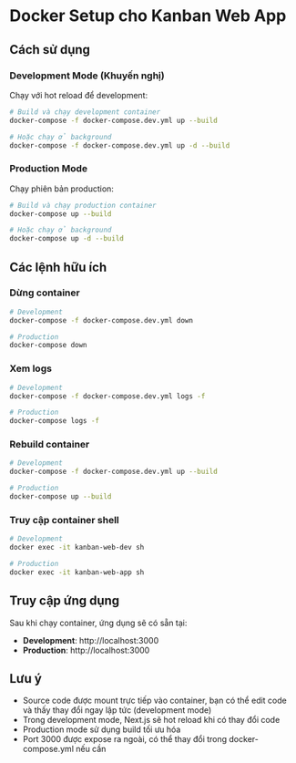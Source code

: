# Docker Setup cho Kanban Web App

## Cách sử dụng

### Development Mode (Khuyến nghị)
Chạy với hot reload để development:

```bash
# Build và chạy development container
docker-compose -f docker-compose.dev.yml up --build

# Hoặc chạy ở background
docker-compose -f docker-compose.dev.yml up -d --build
```

### Production Mode
Chạy phiên bản production:

```bash
# Build và chạy production container
docker-compose up --build

# Hoặc chạy ở background
docker-compose up -d --build
```

## Các lệnh hữu ích

### Dừng container
```bash
# Development
docker-compose -f docker-compose.dev.yml down

# Production
docker-compose down
```

### Xem logs
```bash
# Development
docker-compose -f docker-compose.dev.yml logs -f

# Production
docker-compose logs -f
```

### Rebuild container
```bash
# Development
docker-compose -f docker-compose.dev.yml up --build

# Production
docker-compose up --build
```

### Truy cập container shell
```bash
# Development
docker exec -it kanban-web-dev sh

# Production
docker exec -it kanban-web-app sh
```

## Truy cập ứng dụng

Sau khi chạy container, ứng dụng sẽ có sẵn tại:
- **Development**: http://localhost:3000
- **Production**: http://localhost:3000

## Lưu ý

- Source code được mount trực tiếp vào container, bạn có thể edit code và thấy thay đổi ngay lập tức (development mode)
- Trong development mode, Next.js sẽ hot reload khi có thay đổi code
- Production mode sử dụng build tối ưu hóa
- Port 3000 được expose ra ngoài, có thể thay đổi trong docker-compose.yml nếu cần 